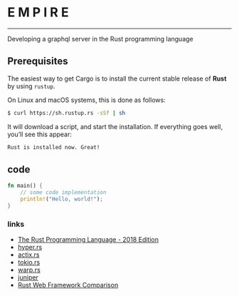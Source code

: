 # E M P I R E
---
Developing a graphql server in the Rust programming language

## Prerequisites

The easiest way to get Cargo is to install the current stable release of **Rust** by using `rustup`.

On Linux and macOS systems, this is done as follows:

```sh
$ curl https://sh.rustup.rs -sSf | sh
```
It will download a script, and start the installation. If everything goes well, you’ll see this appear:

```sh
Rust is installed now. Great!
```

## code

```rust
fn main() {
    // some code implementation
    println!("Hello, world!");
}
```

### links
* [The Rust Programming Language - 2018 Edition](https://doc.rust-lang.org/book/2018-edition/index.html)
* [hyper.rs](https://hyper.rs/)
* [actix.rs](https://actix.rs/)
* [tokio.rs](https://tokio.rs/)
* [warp.rs](https://github.com/seanmonstar/warp)
* [juniper](https://graphql-rust.github.io/)
* [Rust Web Framework Comparison](https://github.com/flosse/rust-web-framework-comparison/tree/108a162615652f82005a1a2660e195a2bd9ff189)